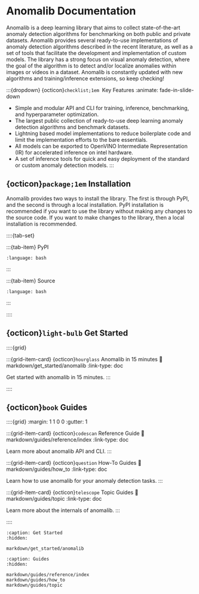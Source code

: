 # Anomalib Documentation

Anomalib is a deep learning library that aims to collect state-of-the-art anomaly detection algorithms for benchmarking on both public and private datasets. Anomalib provides several ready-to-use implementations of anomaly detection algorithms described in the recent literature, as well as a set of tools that facilitate the development and implementation of custom models. The library has a strong focus on visual anomaly detection, where the goal of the algorithm is to detect and/or localize anomalies within images or videos in a dataset. Anomalib is constantly updated with new algorithms and training/inference extensions, so keep checking!

:::{dropdown} {octicon}`checklist;1em`&nbsp; Key Features
:animate: fade-in-slide-down

- Simple and modular API and CLI for training, inference, benchmarking, and hyperparameter optimization.
- The largest public collection of ready-to-use deep learning anomaly detection algorithms and benchmark datasets.
- Lightning based model implementations to reduce boilerplate code and limit the implementation efforts to the bare essentials.
- All models can be exported to OpenVINO Intermediate Representation (IR) for accelerated inference on intel hardware.
- A set of inference tools for quick and easy deployment of the standard or custom anomaly detection models.
  :::

## {octicon}`package;1em` Installation

Anomalib provides two ways to install the library. The first is through PyPI, and the second is through a local installation. PyPI installation is recommended if you want to use the library without making any changes to the source code. If you want to make changes to the library, then a local installation is recommended.

::::{tab-set}

:::{tab-item} PyPI

```{literalinclude} ./snippets/install/pypi.txt
:language: bash
```

:::

:::{tab-item} Source

```{literalinclude} ./snippets/install/source.txt
:language: bash
```

:::

::::

## {octicon}`light-bulb` Get Started

::::{grid}

:::{grid-item-card} {octicon}`hourglass` Anomalib in 15 minutes
:link: markdown/get_started/anomalib
:link-type: doc

Get started with anomalib in 15 minutes.
:::

::::

## {octicon}`book` Guides

::::{grid}
:margin: 1 1 0 0
:gutter: 1

:::{grid-item-card} {octicon}`codescan` Reference Guide
:link: markdown/guides/reference/index
:link-type: doc

Learn more about anomalib API and CLI.
:::

:::{grid-item-card} {octicon}`question` How-To Guides
:link: markdown/guides/how_to
:link-type: doc

Learn how to use anomalib for your anomaly detection tasks.
:::

:::{grid-item-card} {octicon}`telescope` Topic Guides
:link: markdown/guides/topic
:link-type: doc

Learn more about the internals of anomalib.
:::

::::

```{toctree}
:caption: Get Started
:hidden:

markdown/get_started/anomalib
```

```{toctree}
:caption: Guides
:hidden:

markdown/guides/reference/index
markdown/guides/how_to
markdown/guides/topic
```
